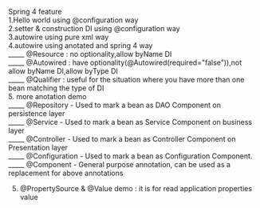 Spring 4 feature <br /> 
1.Hello world using @configuration way <br />
2.setter & construction DI using @configuration way <br />
3.autowire using pure xml way <br />
4.autowire using anotated and spring 4 way <br />
 _____ @Resource : no optionality,allow byName DI <br />
 _____ @Autowired : have optionality(@Autowired(required="false")),not allow byName DI,allow byType DI <br />
 _____  @Qualifier : useful for the situation where you have more than one bean matching the type of DI <br />
5. more anotation demo<br />
_____	@Repository - Used to mark a bean as DAO Component on persistence layer<br />
_____	@Service - Used to mark a bean as Service Component on business layer<br />
_____	@Controller - Used to mark a bean as Controller Component on Presentation layer<br />
_____	@Configuration - Used to mark a bean as Configuration Component.<br />
_____	@Component - General purpose annotation, can be used as a replacement for above annotations   <br />  

5. @PropertySource & @Value demo :  it is for read application properties value<br />